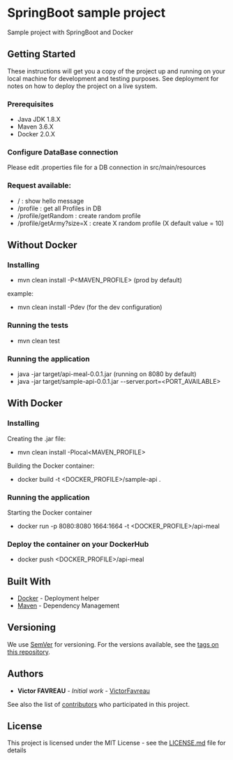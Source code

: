 # SpringBoot sample project

Sample project with SpringBoot and Docker

## Getting Started

These instructions will get you a copy of the project up and running on your local machine for development and testing purposes. See deployment for notes on how to deploy the project on a live system.

### Prerequisites

* Java JDK 1.8.X
* Maven 3.6.X
* Docker 2.0.X

### Configure DataBase connection

Please edit .properties file for a DB connection in src/main/resources

### Request available:

* / : show hello message
* /profile : get all Profiles in DB
* /profile/getRandom : create random profile
* /profile/getArmy?size=X : create X random profile (X default value = 10)

## Without Docker

### Installing

* mvn clean install -P<MAVEN_PROFILE> (prod by default)

example:

* mvn clean install -Pdev (for the dev configuration)

### Running the tests

* mvn clean test

### Running the application

* java -jar target/api-meal-0.0.1.jar (running on 8080 by default)
* java -jar target/sample-api-0.0.1.jar --server.port=<PORT_AVAILABLE>

## With Docker

### Installing

Creating the .jar file:
* mvn clean install -Plocal<MAVEN_PROFILE>

Building the Docker container:
* docker build -t <DOCKER_PROFILE>/sample-api .

### Running the application

Starting the Docker container
* docker run -p 8080:8080 1664:1664 -t <DOCKER_PROFILE>/api-meal

### Deploy the container on your DockerHub

* docker push <DOCKER_PROFILE>/api-meal
## Built With

* [Docker](https://www.docker.com/) - Deployment helper
* [Maven](https://maven.apache.org/) - Dependency Management

## Versioning

We use [SemVer](http://semver.org/) for versioning. For the versions available, see the [tags on this repository](https://github.com/your/project/tags). 

## Authors

* **Victor FAVREAU** - *Initial work* - [VictorFavreau](https://github.com/VictorFavreau)

See also the list of [contributors](https://github.com/your/project/contributors) who participated in this project.

## License

This project is licensed under the MIT License - see the [LICENSE.md](LICENSE.md) file for details
